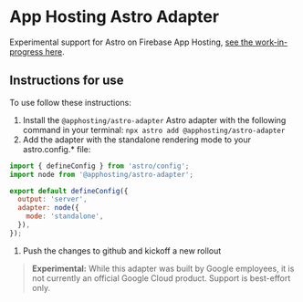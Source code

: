# App Hosting Astro Adapter

Experimental support for Astro on Firebase App Hosting, [see the work-in-progress here](https://github.com/FirebaseExtended/firebase-framework-tools/pull/297).

## Instructions for use

To use follow these instructions:

1. Install the `@apphosting/astro-adapter` Astro adapter with the following command in your terminal:
`npx astro add @apphosting/astro-adapter`
1. Add the adapter with the standalone rendering mode to your astro.config.* file:
```js
import { defineConfig } from 'astro/config';
import node from '@apphosting/astro-adapter';

export default defineConfig({
  output: 'server',
  adapter: node({
    mode: 'standalone',
  }),
});
```
1. Push the changes to github and kickoff a new rollout

> **Experimental:** While this adapter was built by Google employees, it is not currently an official Google Cloud product. Support is best-effort only.
